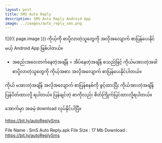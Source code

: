 ```yaml
---
layout: post
title: SMS Auto Reply
description: SMS Auto Reply Android App
image: ../images/auto_reply_sms.png
---
```

![]({{ page.image }})
ကိုယ့်ကို စာပို့လာတဲ့သူတွေကို အလိုအလျောက် စာပြန်ပေးနိုင်မယ့် Android App ဖြစ်ပါတယ်။

- အစည်းအဝေးတက်နေတဲ့အချိန်
= အိပ်နေတဲ့အချိန် 
စသည်ဖြင့် ကိုယ်မအားတဲ့အခါ စာပို့လာတဲ့သူတွေကို ကိုယ့်အစား အလိုအလျောက် စာပြန်ပေးနိုင်ပါတယ်။

ကိုယ် မအားတဲ့အချိန် အလိုအလျောက် စာပြန်စနစ်ကို ဖွင့်ထားပြီး ကိုယ်အားတဲ့အချိန် ပြန်ပိတ်ထားလို့ ရပါတယ်။
ပြန်ချင်တဲ့ စာကိုလည်း စိတ်ကြိုက်ပြင်ထားလို့ရပါတယ်။

အောက်မှာ အခမဲ့ download လုပ်နိုင်ပါပြီ။

https://bit.ly/autoReplySms

File Name : SmS Auto Reply.apk
File Size : 17 Mb
Download : https://bit.ly/autoReplySms

